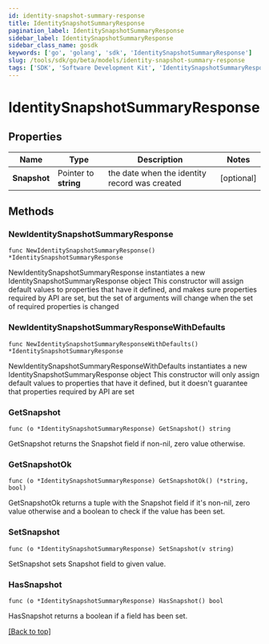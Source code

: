 ```yaml
---
id: identity-snapshot-summary-response
title: IdentitySnapshotSummaryResponse
pagination_label: IdentitySnapshotSummaryResponse
sidebar_label: IdentitySnapshotSummaryResponse
sidebar_class_name: gosdk
keywords: ['go', 'golang', 'sdk', 'IdentitySnapshotSummaryResponse'] 
slug: /tools/sdk/go/beta/models/identity-snapshot-summary-response
tags: ['SDK', 'Software Development Kit', 'IdentitySnapshotSummaryResponse']
---
```


# IdentitySnapshotSummaryResponse

## Properties

Name | Type | Description | Notes
------------ | ------------- | ------------- | -------------
**Snapshot** |  Pointer to **string** | the date when the identity record was created | [optional] 

## Methods

### NewIdentitySnapshotSummaryResponse

`func NewIdentitySnapshotSummaryResponse() *IdentitySnapshotSummaryResponse`

NewIdentitySnapshotSummaryResponse instantiates a new IdentitySnapshotSummaryResponse object
This constructor will assign default values to properties that have it defined,
and makes sure properties required by API are set, but the set of arguments
will change when the set of required properties is changed

### NewIdentitySnapshotSummaryResponseWithDefaults

`func NewIdentitySnapshotSummaryResponseWithDefaults() *IdentitySnapshotSummaryResponse`

NewIdentitySnapshotSummaryResponseWithDefaults instantiates a new IdentitySnapshotSummaryResponse object
This constructor will only assign default values to properties that have it defined,
but it doesn't guarantee that properties required by API are set

### GetSnapshot

`func (o *IdentitySnapshotSummaryResponse) GetSnapshot() string`

GetSnapshot returns the Snapshot field if non-nil, zero value otherwise.

### GetSnapshotOk

`func (o *IdentitySnapshotSummaryResponse) GetSnapshotOk() (*string, bool)`

GetSnapshotOk returns a tuple with the Snapshot field if it's non-nil, zero value otherwise
and a boolean to check if the value has been set.

### SetSnapshot

`func (o *IdentitySnapshotSummaryResponse) SetSnapshot(v string)`

SetSnapshot sets Snapshot field to given value.

### HasSnapshot

`func (o *IdentitySnapshotSummaryResponse) HasSnapshot() bool`

HasSnapshot returns a boolean if a field has been set.


[[Back to top]](#) 


